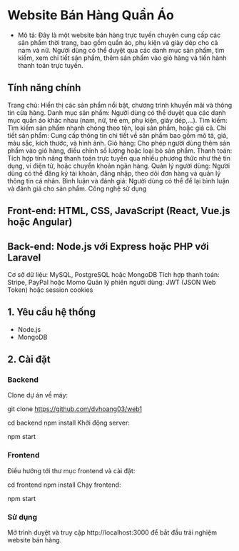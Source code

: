 # Website Bán Hàng Quần Áo
- Mô tả: Đây là một website bán hàng trực tuyến chuyên cung cấp các sản phẩm thời trang, bao gồm quần áo, phụ kiện và giày dép cho cả nam và nữ. Người dùng có thể duyệt qua các danh mục sản phẩm, tìm kiếm, xem chi tiết sản phẩm, thêm sản phẩm vào giỏ hàng và tiến hành thanh toán trực tuyến.

## Tính năng chính
Trang chủ: Hiển thị các sản phẩm nổi bật, chương trình khuyến mãi và thông tin cửa hàng.
Danh mục sản phẩm: Người dùng có thể duyệt qua các danh mục quần áo khác nhau (nam, nữ, trẻ em, phụ kiện, giày dép,...).
Tìm kiếm: Tìm kiếm sản phẩm nhanh chóng theo tên, loại sản phẩm, hoặc giá cả.
Chi tiết sản phẩm: Cung cấp thông tin chi tiết về sản phẩm bao gồm mô tả, giá, màu sắc, kích thước, và hình ảnh.
Giỏ hàng: Cho phép người dùng thêm sản phẩm vào giỏ hàng, điều chỉnh số lượng hoặc loại bỏ sản phẩm.
Thanh toán: Tích hợp tính năng thanh toán trực tuyến qua nhiều phương thức như thẻ tín dụng, ví điện tử, hoặc chuyển khoản ngân hàng.
Quản lý người dùng: Người dùng có thể đăng ký tài khoản, đăng nhập, theo dõi đơn hàng và quản lý thông tin cá nhân.
Bình luận và đánh giá: Người dùng có thể để lại bình luận và đánh giá cho sản phẩm.
Công nghệ sử dụng
## Front-end: HTML, CSS, JavaScript (React, Vue.js hoặc Angular)
## Back-end: Node.js với Express hoặc PHP với Laravel
Cơ sở dữ liệu: MySQL, PostgreSQL hoặc MongoDB
Tích hợp thanh toán: Stripe, PayPal hoặc Momo
Quản lý phiên người dùng: JWT (JSON Web Token) hoặc session cookies
## 1. Yêu cầu hệ thống
- Node.js 
- MongoDB
## 2. Cài đặt
### Backend
Clone dự án về máy:
 

git clone https://github.com/dvhoang03/web1

 
cd backend
npm install
Khởi động server:
 
npm start
### Frontend
Điều hướng tới thư mục frontend và cài đặt:

cd frontend
npm install
Chạy frontend:

npm start
###  Sử dụng
Mở trình duyệt và truy cập http://localhost:3000 để bắt đầu trải nghiệm website bán hàng.
